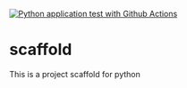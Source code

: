[![Python application test with Github Actions](https://github.com/SharonLechuga/scaffold/actions/workflows/main.yml/badge.svg)](https://github.com/SharonLechuga/scaffold/actions/workflows/main.yml)

# scaffold
This is a project scaffold for python

